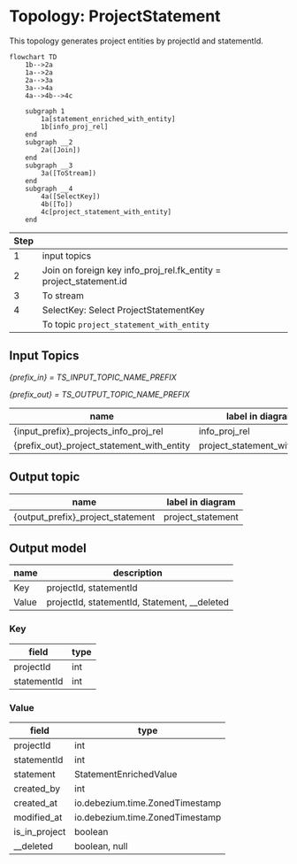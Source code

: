 # Topology: ProjectStatement

This topology generates project entities by projectId and statementId.

```mermaid
flowchart TD
    1b-->2a
    1a-->2a
    2a-->3a
    3a-->4a
    4a-->4b-->4c
   
    subgraph 1
        1a[statement_enriched_with_entity]
        1b[info_proj_rel]
    end
    subgraph __2
        2a([Join])
    end  
    subgraph __3
        3a([ToStream])
    end
    subgraph __4
        4a([SelectKey])
        4b([To])
        4c[project_statement_with_entity]
    end  

```

| Step |                                                                    |
|------|--------------------------------------------------------------------|
| 1    | input topics                                                       |
| 2    | Join on foreign key info_proj_rel.fk_entity = project_statement.id |
| 3    | To stream                                                          |
| 4    | SelectKey: Select ProjectStatementKey                              |
|      | To topic `project_statement_with_entity`                           |

## Input Topics

_{prefix_in} = TS_INPUT_TOPIC_NAME_PREFIX_

_{prefix_out} = TS_OUTPUT_TOPIC_NAME_PREFIX_

| name                                       | label in diagram              | Type   |
|--------------------------------------------|-------------------------------|--------|
| {input_prefix}_projects_info_proj_rel      | info_proj_rel                 | KTable |
| {prefix_out}_project_statement_with_entity | project_statement_with_entity | KTable |

## Output topic

| name                              | label in diagram  |
|-----------------------------------|-------------------|
| {output_prefix}_project_statement | project_statement |

## Output model

| name  | description                                  |
|-------|----------------------------------------------|
| Key   | projectId, statementId                       |
| Value | projectId, statementId, Statement, __deleted |

### Key

| field       | type |
|-------------|------|
| projectId   | int  |
| statementId | int  |

### Value

| field         | type                            |
|---------------|---------------------------------|
| projectId     | int                             |
| statementId   | int                             |
| statement     | StatementEnrichedValue          |
| created_by    | int                             |
| created_at    | io.debezium.time.ZonedTimestamp |
| modified_at   | io.debezium.time.ZonedTimestamp |
| is_in_project | boolean                         |
| __deleted     | boolean, null                   |
